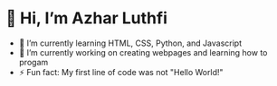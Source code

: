 <h1>👋 Hi, I’m Azhar Luthfi</h1>

- 🌱 I’m currently learning HTML, CSS, Python, and Javascript
- 🔭 I’m currently working on creating webpages and learning how to progam
- ⚡ Fun fact: My first line of code was not "Hello World!"

<!---
azharluthfi14/azharluthfi14 is a ✨ special ✨ repository because its `README.md` (this file) appears on your GitHub profile.
You can click the Preview link to take a look at your changes.
--->
